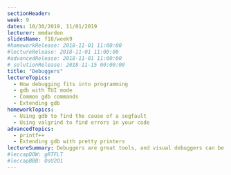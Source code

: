 ```yaml
---
sectionHeader:
week: 9
dates: 10/30/2019, 11/01/2019
lecturer: mmdarden
slidesName: f18/week9
#homeworkRelease: 2018-11-01 11:00:00
#lectureRelease: 2018-11-01 11:00:00
#advancedRelease: 2018-11-01 11:00:00
# solutionRelease: 2018-11-15 00:00:00
title: "Debuggers"
lectureTopics:
  - How debugging fits into programming
  - gdb with TUI mode
  - Common gdb commands
  - Extending gdb
homeworkTopics:
  - Using gdb to find the cause of a segfault
  - Using valgrind to find errors in your code
advancedTopics:
  - printf++
  - Extending gdb with pretty printers
lectureSummary: Debuggers are great tools, and visual debuggers can be a huge time (and sanity) saver. Remember though, these visual debuggers do nothing more than provide an nice interface over their command line equivalents. Check out this [browser based frontend](https://github.com/cs01/gdbgui) to GDB.
#leccapDOW: gRTFLT
#leccapBBB: OsU2O1
---
```

